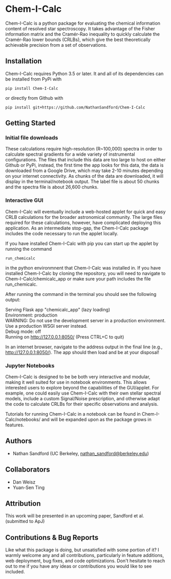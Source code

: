 # Chem-I-Calc

Chem-I-Calc is a python package for evaluating the chemical information content
of resolved star spectroscopy.
It takes advantage of the Fisher information matrix and the Cramér-Rao inequality
to quickly calculate the Cramér-Rao lower bounds (CRLBs), which give the best
theoretically achievable precision from a set of observations.

## Installation
Chem-I-Calc requires Python 3.5 or later.
It and all of its dependencies can be installed from PyPi with
```
pip install Chem-I-Calc
```
or directly from Github with
```
pip install git+https://github.com/NathanSandford/Chem-I-Calc
```

## Getting Started
### Initial file downloads
These calculations require high-resolution (R~100,000) spectra in order to calculate
spectral gradients for a wide variety of instrumental configurations. The files that
include this data are too large to host on either Github or PyPi, instead, the first time
the app looks for this data, the data is downloaded from a Google Drive, which may take
2-10 minutes depending on your internet connectivity. As chunks of the data are downloaded,
it will display in the terminal/notebook output. The label file is about 50 chunks and the
spectra file is about 26,600 chunks.

### Interactive GUI
Chem-I-Calc will eventually include a web-hosted applet for quick and easy
CRLB calculations for the broader astronomical community. The large files required
for these calculations, however, have complicated deploying this application. As an
intermediate stop-gap, the Chem-I-Calc package includes the code necessary to run the
applet locally.

If you have installed Chem-I-Calc with pip you can start up the applet by running
the command
```
run_chemicalc
```
in the python environmnent that Chem-I-Calc was installed in. If you have installed
Chem-I-Calc by cloning the repository, you will need to navigate to 
Chem-I-Calc/chemicalc_app or make sure your path includes the file run_chemicalc.

After running the command in the terminal you should see the following output:

 Serving Flask app "chemicalc_app" (lazy loading) <br>
 Environment: production <br>
 WARNING: Do not use the development server in a production environment. <br>
 Use a production WSGI server instead. <br>
 Debug mode: off <br>
 Running on http://127.0.0.1:8050/ (Press CTRL+C to quit) <br>
 
In an internet browser, navigate to the address output in the final line
(e.g., http://127.0.0.1:8050/). The app should then load and be at your disposal!

### Jupyter Notebooks
Chem-I-Calc is designed to be be both very interactive and modular, making it well suited
for use in notebook environments. This allows interested users to explore beyond the
capabilities of the GUI/applet. For example, one could easily use Chem-I-Calc with their
own stellar spectral models, include a custom Signal/Noise prescription, and otherwise
adapt the code to calculate CRLBs for their specific observations and analysis.

Tutorials for running Chem-I-Calc in a notebook can be found in Chem-I-Calc/notebooks/ and
will be expanded upon as the package grows in features.

## Authors
- Nathan Sandford (UC Berkeley, nathan_sandford@berkeley.edu)

## Collaborators
- Dan Weisz
- Yuan-Sen Ting

## Attribution
This work will be presented in an upcoming paper, Sandford et al. (submitted to ApJ) 

## Contributions & Bug Reports
Like what this package is doing, but unsatisfied with some portion of it?
I warmly welcome any and all contributions, particularly in feature additions,
web deployment, bug fixes, and code optimizations. Don't hesitate to reach out to me if you have any
ideas or contributions you would like to see included.

